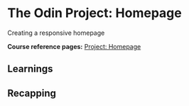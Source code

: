 # The Odin Project: Homepage

Creating a responsive homepage

**Course reference pages:**
[Project: Homepage](https://www.theodinproject.com/lessons/node-path-advanced-html-and-css-homepage)

## Learnings

## Recapping
